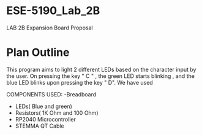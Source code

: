 # ESE-5190_Lab_2B

LAB 2B Expansion Board Proposal

# Plan Outline

This program aims to light 2 different LEDs based on the character input by the user. On pressing the key " C " , the green LED starts blinking , and the blue LED blinks upon pressing the key " D". We have used 


COMPONENTS USED:
-Breadboard
- LEDs( Blue and green)
- Resistors( 1K Ohm and 100 Ohm)
- RP2040 Microcontroller
- STEMMA QT Cable
